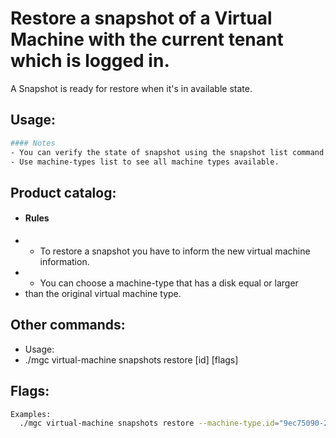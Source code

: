 # Restore a snapshot of a Virtual Machine with the current tenant which is logged in. </br>
A Snapshot is ready for restore when it's in available state.

## Usage:
```bash
#### Notes
- You can verify the state of snapshot using the snapshot list command.
- Use machine-types list to see all machine types available.
```

## Product catalog:
- #### Rules
- - To restore a snapshot  you have to inform the new virtual machine information.
- - You can choose a machine-type that has a disk equal or larger
- than the original virtual machine type.

## Other commands:
- Usage:
- ./mgc virtual-machine snapshots restore [id] [flags]

## Flags:
```bash
Examples:
  ./mgc virtual-machine snapshots restore --machine-type.id="9ec75090-2872-4f51-8111-53d05d96d2c6" --machine-type.name="some_resource_name" --network.associate-public-ip=true --network.interface.id="9ec75090-2872-4f51-8111-53d05d96d2c6" --network.interface.security-groups='[{"id":"9ec75090-2872-4f51-8111-53d05d96d2c6"}]' --network.vpc.id="9ec75090-2872-4f51-8111-53d05d96d2c6" --network.vpc.name="some_resource_name"
```

